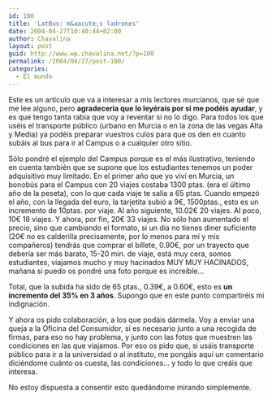 ```yaml
---
id: 100
title: 'LatBus: m&aacute;s ladrones'
date: 2004-04-27T10:40:44+02:00
author: Chavalina
layout: post
guid: http://www.wp.chavalina.net/?p=100
permalink: /2004/04/27/post-100/
categories:
  - El mundo
---
```

Este es un art&iacute;culo que va a interesar a mis lectores murcianos, que s&eacute; que me lee alguno, pero **agradecer&iacute;a que lo ley&eacute;rais por si me pod&eacute;is ayudar**, y es que tengo tanta rabia que voy a reventar si no lo digo. Para todos los que us&eacute;is el transporte p&uacute;blico (urbano en Murcia o en la zona de las vegas Alta y Media) ya pod&eacute;is preparar vuestros culos para que os den en cuanto sub&aacute;is al bus para ir al Campus o a cualquier otro sitio.

S&oacute;lo pondr&eacute; el ejemplo del Campus porque es el m&aacute;s ilustrativo, teniendo en cuenta tambi&eacute;n que se supone que los estudiantes tenemos un poder adquisitivo muy limitado. En el primer a&ntilde;o que yo viv&iacute; en Murcia, un bonob&uacute;s para el Campus con 20 viajes costaba 1300 ptas. (era el &uacute;ltimo a&ntilde;o de la peseta), con lo que cada viaje te sal&iacute;a a 65 ptas. Cuando empez&oacute; el a&ntilde;o, con la llegada del euro, la tarjetita subi&oacute; a 9&euro;, 1500ptas., esto es un incremento de 10ptas. por viaje. Al a&ntilde;o siguiente, 10.02&euro; 20 viajes. Al poco, 10&euro; 18 viajes. Y ahora, por fin, 20&euro; 33 viajes. No s&oacute;lo han aumentado el precio, sino que cambiando el formato, si un d&iacute;a no tienes diner suficiente (20&euro; no es calderilla precisamente, por lo menos para m&iacute; y mis compa&ntilde;eros) tendr&aacute;s que comprar el billete, 0.90&euro;, por un trayecto que deber&iacute;a ser m&aacute;s barato, 15-20 min. de viaje, est&aacute; muy cera, somos estudiantes, viajamos mucho y muy hacinados MUY MUY HACINADOS, ma&ntilde;ana si puedo os pondr&eacute; una foto porque es incre&iacute;ble&#8230; 

Total, que la subida ha sido de 65 ptas., 0.39&euro;, a 0.60&euro;, esto es **un incremento del 35% en 3 a&ntilde;os**. Supongo que en este punto compartir&eacute;is mi indignaci&oacute;n.

Y ahora os pido colaboraci&oacute;n, a los que pod&aacute;is d&aacute;rmela. Voy a enviar una queja a la Oficina del Consumidor, si es necesario junto a una recogida de firmas, para eso no hay problema, y junto con las fotos que muestren las condiciones en las que viajamos. Por eso os pido que, si us&aacute;is transporte p&uacute;blico para ir a la universidad o al instituto, me pong&aacute;is aqu&iacute; un comentario dici&eacute;ndome cu&aacute;nto os cuesta, las condiciones&#8230; y todo lo que cre&aacute;is que interesa.

No estoy dispuesta a consentir esto qued&aacute;ndome mirando simplemente.